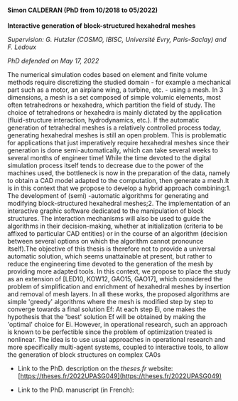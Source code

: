 #### Simon CALDERAN (PhD from 10/2018 to 05/2022)

__Interactive generation of block-structured hexahedral meshes__

_Supervision: G. Hutzler (COSMO, IBISC, Université Evry, Paris-Saclay) and F. Ledoux_

_PhD defended on May 17, 2022_

The numerical simulation codes based on element and finite volume methods require discretizing the 
studied domain - for example a mechanical part such as a motor, an airplane wing, a turbine, 
etc. - using a mesh. In 3 dimensions, a mesh is a set composed of simple volumic elements, most 
often tetrahedrons or hexahedra, which partition the field of study. The choice of tetrahedrons or 
hexahedra is mainly dictated by the application (fluid-structure interaction, hydrodynamics, etc.). 
If the automatic generation of tetrahedral meshes is a relatively controlled process today, 
generating hexahedral meshes is still an open problem. This is problematic for applications that 
just imperatively require hexahedral meshes since their generation is done semi-automatically, 
which can take several weeks to several months of engineer time! While the time devoted to the 
digital simulation process itself tends to decrease due to the power of the machines used, the 
bottleneck is now in the preparation of the data, namely to obtain a CAD model adapted to the 
computation, then generate a mesh.It is in this context that we propose to develop a hybrid approach 
combining:1. The development of (semi) -automatic algorithms for generating and modifying 
block-structured hexahedral meshes;2. The implementation of an interactive graphic software 
dedicated to the manipulation of block structures. The interaction mechanisms will also be used to 
guide the algorithms in their decision-making, whether at initialization (criteria to be affixed to 
particular CAD entities) or in the course of an algorithm (decision between several options on 
which the algorithm cannot pronounce itself).The objective of this thesis is therefore not to 
provide a universal automatic solution, which seems unattainable at present, but rather to reduce 
the engineering time devoted to the generation of the mesh by providing more adapted tools. In this 
context, we propose to place the study as an extension of [LED10, KOW12, GAO15, GAO17], which 
considered the problem of simplification and enrichment of hexahedral meshes by insertion and 
removal of mesh layers. In all these works, the proposed algorithms are simple 'greedy' algorithms 
where the mesh is modified step by step to converge towards a final solution Ef: At each step Ei, 
one makes the hypothesis that the 'best' solution Ef will be obtained by making the 'optimal' 
choice for Ei. However, in operational research, such an approach is known to be perfectible since 
the problem of optimization treated is nonlinear. The idea is to use usual approaches in operational 
research and more specifically multi-agent systems, coupled to interactive tools, to allow the 
generation of block structures on complex CA0s

- Link to the PhD. description on the *theses.fr* website:  [https://theses.fr/2022UPASG049](https://theses.fr/2022UPASG049)

- Link to the PhD. manuscript (in French): [<i class="fa-solid fa-file-pdf"></i>](https://www.biblio.univ-evry.fr/theses/2022/2022UPASG049.pdf)